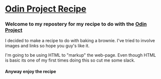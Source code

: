 # [Odin Project Recipe](https://www.theodinproject.com/dashboard)

### Welcome to my repostery for my recipe to do with the [Odin Project](https://www.theodinproject.com/dashboard)

 I decided to make a recipe to do with baking a brownie. I've tried to involve images and links so hope you guy's like it. 

 I'm going to be using HTML to "markup" the web-page. Even though HTML is basic its one of my first times doing this so cut me some slack.

 #### Anyway enjoy the recipe   